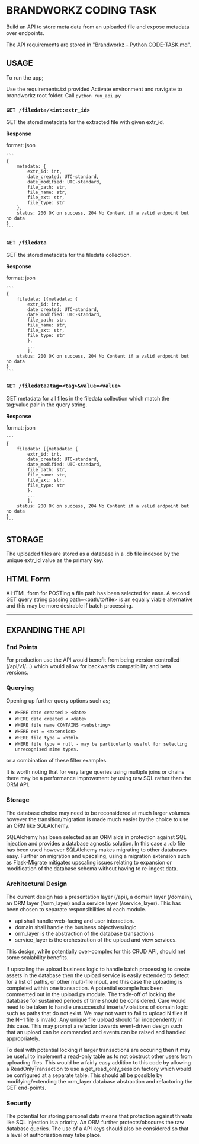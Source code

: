 # BRANDWORKZ CODING TASK
Build an API to store meta data from an uploaded file and expose metadata over endpoints.

The API requirements are stored in ["Brandworkz - Python CODE-TASK.md"](http://127.0.0.1:5000/task).

## USAGE

To run the app;

Use the requirements.txt provided
Activate environment and navigate to brandworkz root folder.
Call `python run_api.py`

### `GET /filedata/<int:extr_id>`
GET the stored metadata for the extracted file with given extr_id.

**Response**

format: json

    ```
    {
        metadata: {
            extr_id: int,
            date_created: UTC-standard,
            date_modified: UTC-standard,
            file_path: str,
            file_name: str,
            file_ext: str,
            file_type: str
        },
        status: 200 OK on success, 204 No Content if a valid endpoint but no data
    }
    ```

### `GET /filedata`
GET the stored metadata for the filedata collection.

**Response**

format: json

    ```
    {
        filedata: [{metadata: {
            extr_id: int,
            date_created: UTC-standard,
            date_modified: UTC-standard,
            file_path: str,
            file_name: str,
            file_ext: str,
            file_type: str
            },
            ...
            ],
        status: 200 OK on success, 204 No Content if a valid endpoint but no data
    }
    ```

### `GET /filedata?tag=<tag>&value=<value>`
GET metadata for all files in the filedata collection which match the tag:value pair in the query string.

**Response**

format: json

    ```
    {
        filedata: [{metadata: {
            extr_id: int,
            date_created: UTC-standard,
            date_modified: UTC-standard,
            file_path: str,
            file_name: str,
            file_ext: str,
            file_type: str
            },
            ...
            ],
        status: 200 OK on success, 204 No Content if a valid endpoint but no data
    }
    ```

## STORAGE
The uploaded files are stored as a database in a .db file indexed by the unique extr_id value as the primary key.

## HTML Form
A HTML form for POSTing a file path has been selected for ease. A second GET query string passing path=<path/to/file> is an equally viable alternative and this may be more desirable if batch processing.

---

## EXPANDING THE API
### End Points
For production use the API would benefit from being version controlled (/api/v1/...) which would allow for backwards compatibility and beta versions.

### Querying
Opening up further query options such as;

- `WHERE date created > <date>`
- `WHERE date created < <date>`
- `WHERE file name CONTAINS <substring>`
- `WHERE ext = <extension>`
- `WHERE file type = <html>`
- `WHERE file type = null - may be particularly useful for selecting unrecognised mime types.`

or a combination of these filter examples.

It is worth noting that for very large queries using multiple joins or chains there may be a performance improvement
by using raw SQL rather than the ORM API.

### Storage
The database choice may need to be reconsidered at much larger volumes however the transition/migration is made much easier by the choice to use an ORM like SQLAlchemy.

SQLAlchemy has been selected as an ORM aids in protection against SQL injection and provides a database agnostic solution. In this case a .db file has been used however SQLAlchemy makes migrating to other databases easy.
Further on migration and upscaling, using a migration extension such as Flask-Migrate mitigates upscaling issues relating to expansion or modification of the database schema without having to re-ingest data.

### Architectural Design
The current design has a presentation layer (/api), a domain layer (/domain), an ORM layer (/orm_layer) and a service layer (/service_layer). This has been chosen to separate responsibilities of each module.

- api shall handle web-facing and user interaction.
- domain shall handle the business objectives/logic
- orm_layer is the abstraction of the database transactions
- service_layer is the orchestration of the upload and view services.

This design, while potentially over-complex for this CRUD API, should net some scalability benefits.

If upscaling the upload business logic to handle batch processing to create assets in the database then the upload service is easily extended to detect for a list of paths, or other multi-file input, and this case the uploading is completed within one transaction. A potential example has been commented out in the upload.py module. The trade-off of locking the database for sustained periods of time should be considered.
Care would need to be taken to handle unsuccessful inserts/violations of domain logic such as paths that do not exist. We may not want to fail to upload N files if the N+1 file is invalid. Any unique file upload should fail independently in this case. This may prompt a refactor towards event-driven design such that an upload can be commanded and events can be raised and handled appropriately.

To deal with potential locking if larger transactions are occuring then it may be useful to implement a read-only table as to not obstruct other users from uploading files. This would be a fairly easy addition to this code by allowing a ReadOnlyTransaction to use a get_read_only_session factory which would be configured at a separate table. This should all be possible by modifying/extending the orm_layer database abstraction and refactoring the GET end-points.

### Security
The potential for storing personal data means that protection against threats like SQL injection is a priority. An ORM further protects/obscures the raw database queries.
The use of a API keys should also be considered so that a level of authorisation may take place.